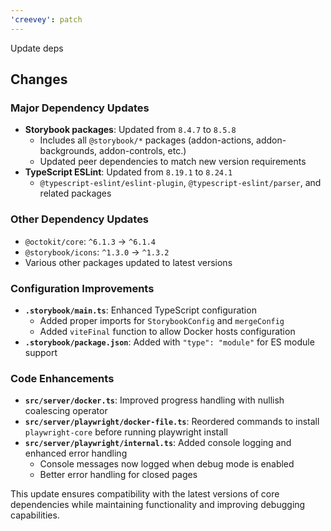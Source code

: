 ```yaml
---
'creevey': patch
---
```


Update deps

## Changes

### Major Dependency Updates

- **Storybook packages**: Updated from `8.4.7` to `8.5.8`
  - Includes all `@storybook/*` packages (addon-actions, addon-backgrounds, addon-controls, etc.)
  - Updated peer dependencies to match new version requirements
- **TypeScript ESLint**: Updated from `8.19.1` to `8.24.1`
  - `@typescript-eslint/eslint-plugin`, `@typescript-eslint/parser`, and related packages

### Other Dependency Updates

- `@octokit/core`: `^6.1.3` → `^6.1.4`
- `@storybook/icons`: `^1.3.0` → `^1.3.2`
- Various other packages updated to latest versions

### Configuration Improvements

- **`.storybook/main.ts`**: Enhanced TypeScript configuration
  - Added proper imports for `StorybookConfig` and `mergeConfig`
  - Added `viteFinal` function to allow Docker hosts configuration
- **`.storybook/package.json`**: Added with `"type": "module"` for ES module support

### Code Enhancements

- **`src/server/docker.ts`**: Improved progress handling with nullish coalescing operator
- **`src/server/playwright/docker-file.ts`**: Reordered commands to install `playwright-core` before running playwright install
- **`src/server/playwright/internal.ts`**: Added console logging and enhanced error handling
  - Console messages now logged when debug mode is enabled
  - Better error handling for closed pages

This update ensures compatibility with the latest versions of core dependencies while maintaining functionality and improving debugging capabilities.
